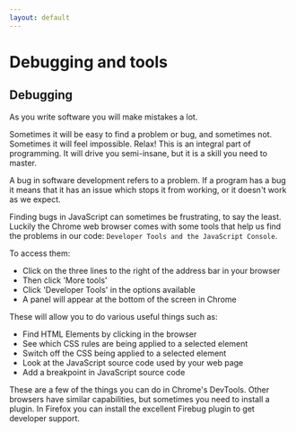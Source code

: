 ```yaml
---
layout: default
---
```


# Debugging and tools


## Debugging

As you write software you will make mistakes a lot.

<!--codex ignore easy-->
Sometimes it will be easy to find a problem or bug, and sometimes not. Sometimes it will feel impossible. Relax! This is an integral part of programming. It will drive you semi-insane, but it is a skill you need to master.

A bug in software development refers to a problem. If a program has a bug it means that it has an issue which stops it from working, or it doesn't work as we expect.

Finding bugs in JavaScript can sometimes be frustrating, to say the least. Luckily the Chrome web browser comes with some tools that help us find the problems in our code: `Developer Tools and the JavaScript Console`.

To access them:

* Click on the three lines to the right of the address bar in your browser
* Then click 'More tools'
* Click 'Developer Tools' in the options available
* A panel will appear at the bottom of the screen in Chrome

These will allow you to do various useful things such as:

* Find HTML Elements by clicking in the browser
* See which CSS rules are being applied to a selected element
* Switch off the CSS being applied to a selected element
* Look at the JavaScript source code used by your web page
* Add a breakpoint in JavaScript source code

These are a few of the things you can do in Chrome's DevTools. Other browsers have similar capabilities, but sometimes you need to install a plugin. In Firefox you can install the excellent Firebug plugin to get developer support.
